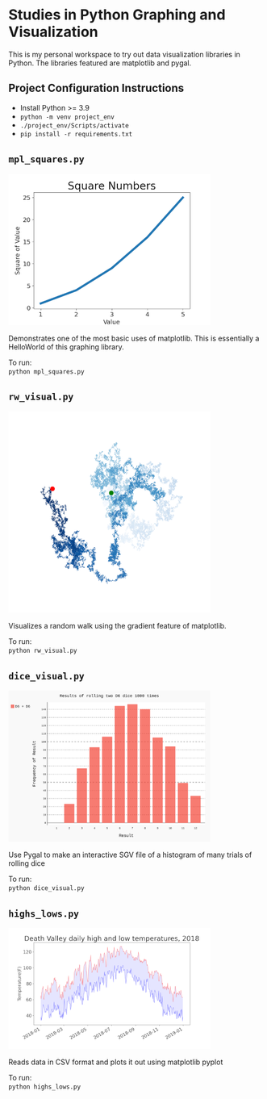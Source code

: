 # Studies in Python Graphing and Visualization
This is my personal workspace to try out data visualization libraries
in Python. The libraries featured are matplotlib and pygal.

## Project Configuration Instructions
- Install Python >= 3.9
- `python -m venv project_env`
- `./project_env/Scripts/activate`
- `pip install -r requirements.txt`

## `mpl_squares.py`

![screenshot](docs/mpl_squares.png)

Demonstrates one of the most basic uses of matplotlib. This is essentially
a HelloWorld of this graphing library.  

To run:  
`python mpl_squares.py`

## `rw_visual.py`

![screenshot](docs/rw_visual.png)

Visualizes a random walk using the gradient feature of matplotlib.  
  
To run:  
`python rw_visual.py`

## `dice_visual.py`

<img src="docs/dice_visual.svg" width="400">

Use Pygal to make an interactive SGV file of a histogram
of many trials of rolling dice

To run:  
`python dice_visual.py`

## `highs_lows.py`

![screenshot](docs/highs_lows.png)

Reads data in CSV format and plots it out using matplotlib pyplot

To run:  
`python highs_lows.py`
